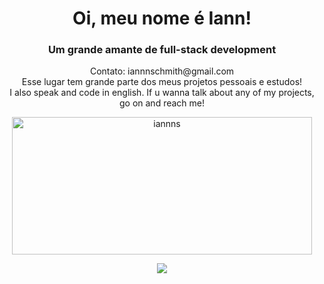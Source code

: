 <h1 align="center">Oi, meu nome é Iann!</h1>
<h3 align="center">Um grande amante de full-stack development</h3>

<div align = "center">
  <p>
    Contato: iannnschmith@gmail.com
    <br>
    Esse lugar tem grande parte dos meus projetos pessoais e estudos!
    <br>
    I also speak and code in english. If u wanna talk about any of my projects, go on and reach me!
  </p>
</div>

<p align = "center">
  <img width="480" height="220" src="https://github-readme-streak-stats.herokuapp.com/?user=iannns&theme=transparent&hide_border=false&border_radius=8&card_width=480" alt="iannns"/>
</p>

<div align="center">
  <a href="https://skillicons.dev">
    <img src="https://skillicons.dev/icons?i=git,github,vscode,visualstudio,cs,dotnet,eclipse,idea,java,jquery,spring,gamemakerstudio,unity,godot,py,cpp,javascript,css,html,figma,postman,mysql,mongodb,aws,docker,arduino,linux,windows"/>
  </a>
  <br/>
</div>
